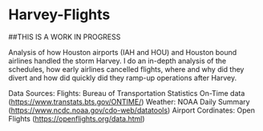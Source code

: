 # Harvey-Flights

##THIS IS A WORK IN PROGRESS

Analysis of how Houston airports (IAH and HOU) and Houston bound airlines handled the storm Harvey. I do an in-depth analysis of the schedules, how early airlines cancelled flights, where and why did they divert and how did quickly did they ramp-up operations after Harvey.

Data Sources: Flights: Bureau of Transportation Statistics On-Time data (https://www.transtats.bts.gov/ONTIME/)
Weather: NOAA Daily Summary (https://www.ncdc.noaa.gov/cdo-web/datatools)
Airport Cordinates: Open Flights (https://openflights.org/data.html)
